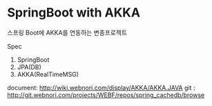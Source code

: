 # SpringBoot with AKKA

스프링 Boot에 AKKA를 연동하는 변종프로젝트

Spec
 1. SpringBoot
 2. JPA(DB)
 3. AKKA(RealTimeMSG)


document: http://wiki.webnori.com/display/AKKA/AKKA.JAVA
git : http://git.webnori.com/projects/WEBF/repos/spring_cachedb/browse
